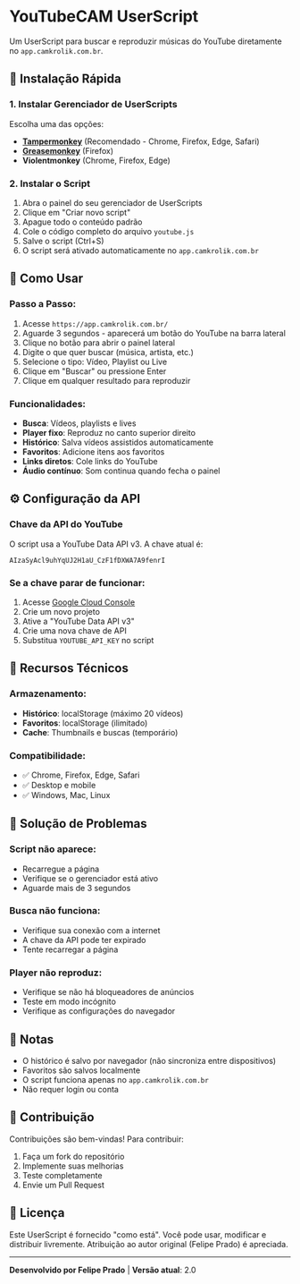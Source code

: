 # YouTubeCAM UserScript

Um UserScript para buscar e reproduzir músicas do YouTube diretamente no `app.camkrolik.com.br`.

## 🚀 Instalação Rápida

### 1. Instalar Gerenciador de UserScripts
Escolha uma das opções:
- **[Tampermonkey](https://www.tampermonkey.net/)** (Recomendado - Chrome, Firefox, Edge, Safari)
- **[Greasemonkey](https://addons.mozilla.org/en-US/firefox/addon/greasemonkey/)** (Firefox)
- **Violentmonkey** (Chrome, Firefox, Edge)

### 2. Instalar o Script
1. Abra o painel do seu gerenciador de UserScripts
2. Clique em "Criar novo script"
3. Apague todo o conteúdo padrão
4. Cole o código completo do arquivo `youtube.js`
5. Salve o script (Ctrl+S)
6. O script será ativado automaticamente no `app.camkrolik.com.br`

## 📖 Como Usar

### Passo a Passo:
1. Acesse `https://app.camkrolik.com.br/`
2. Aguarde 3 segundos - aparecerá um botão do YouTube na barra lateral
3. Clique no botão para abrir o painel lateral
4. Digite o que quer buscar (música, artista, etc.)
5. Selecione o tipo: Vídeo, Playlist ou Live
6. Clique em "Buscar" ou pressione Enter
7. Clique em qualquer resultado para reproduzir

### Funcionalidades:
- **Busca**: Vídeos, playlists e lives
- **Player fixo**: Reproduz no canto superior direito
- **Histórico**: Salva vídeos assistidos automaticamente
- **Favoritos**: Adicione itens aos favoritos
- **Links diretos**: Cole links do YouTube
- **Áudio contínuo**: Som continua quando fecha o painel

## ⚙️ Configuração da API

### Chave da API do YouTube
O script usa a YouTube Data API v3. A chave atual é:
```
AIzaSyAcl9uhYqUJ2H1aU_CzF1fDXWA7A9fenrI
```

### Se a chave parar de funcionar:
1. Acesse [Google Cloud Console](https://console.cloud.google.com/)
2. Crie um novo projeto
3. Ative a "YouTube Data API v3"
4. Crie uma nova chave de API
5. Substitua `YOUTUBE_API_KEY` no script

## 🔧 Recursos Técnicos

### Armazenamento:
- **Histórico**: localStorage (máximo 20 vídeos)
- **Favoritos**: localStorage (ilimitado)
- **Cache**: Thumbnails e buscas (temporário)

### Compatibilidade:
- ✅ Chrome, Firefox, Edge, Safari
- ✅ Desktop e mobile
- ✅ Windows, Mac, Linux

## 🐛 Solução de Problemas

### Script não aparece:
- Recarregue a página
- Verifique se o gerenciador está ativo
- Aguarde mais de 3 segundos

### Busca não funciona:
- Verifique sua conexão com a internet
- A chave da API pode ter expirado
- Tente recarregar a página

### Player não reproduz:
- Verifique se não há bloqueadores de anúncios
- Teste em modo incógnito
- Verifique as configurações do navegador

## 📝 Notas

- O histórico é salvo por navegador (não sincroniza entre dispositivos)
- Favoritos são salvos localmente
- O script funciona apenas no `app.camkrolik.com.br`
- Não requer login ou conta

## 🤝 Contribuição

Contribuições são bem-vindas! Para contribuir:
1. Faça um fork do repositório
2. Implemente suas melhorias
3. Teste completamente
4. Envie um Pull Request

## 📄 Licença

Este UserScript é fornecido "como está". Você pode usar, modificar e distribuir livremente. Atribuição ao autor original (Felipe Prado) é apreciada.

---

**Desenvolvido por Felipe Prado** | **Versão atual**: 2.0
